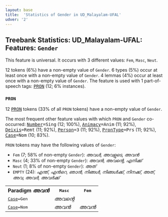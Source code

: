 ```yaml
---
layout: base
title:  'Statistics of Gender in UD_Malayalam-UFAL'
udver: '2'
---
```


## Treebank Statistics: UD_Malayalam-UFAL: Features: `Gender`

This feature is universal.
It occurs with 3 different values: `Fem`, `Masc`, `Neut`.

12 tokens (6%) have a non-empty value of `Gender`.
6 types (5%) occur at least once with a non-empty value of `Gender`.
4 lemmas (4%) occur at least once with a non-empty value of `Gender`.
The feature is used with 1 part-of-speech tags: <tt><a href="ml_ufal-pos-PRON.html">PRON</a></tt> (12; 6% instances).

### `PRON`

12 <tt><a href="ml_ufal-pos-PRON.html">PRON</a></tt> tokens (33% of all `PRON` tokens) have a non-empty value of `Gender`.

The most frequent other feature values with which `PRON` and `Gender` co-occurred: <tt><a href="ml_ufal-feat-Number.html">Number</a></tt><tt>=Sing</tt> (12; 100%), <tt><a href="ml_ufal-feat-Animacy.html">Animacy</a></tt><tt>=Anim</tt> (11; 92%), <tt><a href="ml_ufal-feat-Deixis.html">Deixis</a></tt><tt>=Remt</tt> (11; 92%), <tt><a href="ml_ufal-feat-Person.html">Person</a></tt><tt>=3</tt> (11; 92%), <tt><a href="ml_ufal-feat-PronType.html">PronType</a></tt><tt>=Prs</tt> (11; 92%), <tt><a href="ml_ufal-feat-Case.html">Case</a></tt><tt>=Nom</tt> (10; 83%).

`PRON` tokens may have the following values of `Gender`:

* `Fem` (7; 58% of non-empty `Gender`): <em>അവൾ, അവളുടെ, അവൻ</em>
* `Masc` (4; 33% of non-empty `Gender`): <em>അവൻ, അവന്റെ, എനിക്ക്</em>
* `Neut` (1; 8% of non-empty `Gender`): <em>അത്</em>
* `EMPTY` (24): <em>എന്ത്, എൻറെ, ഞാൻ, നിങ്ങൾ, നിങ്ങൾക്ക്, നിനക്ക്, അത്, അവ, അവർ, അവർക്ക്</em>

<table>
  <tr><th>Paradigm <i>അവൻ</i></th><th><tt>Masc</tt></th><th><tt>Fem</tt></th></tr>
  <tr><td><tt><tt><a href="ml_ufal-feat-Case.html">Case</a></tt><tt>=Gen</tt></tt></td><td><em>അവന്റെ</em></td><td></td></tr>
  <tr><td><tt><tt><a href="ml_ufal-feat-Case.html">Case</a></tt><tt>=Nom</tt></tt></td><td><em>അവൻ</em></td><td><em>അവൻ</em></td></tr>
</table>

